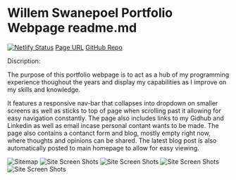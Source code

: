 # Willem Swanepoel Portfolio Webpage readme.md

[![Netlify Status](https://api.netlify.com/api/v1/badges/b3e25319-22ed-4ebe-a513-3a8f78d45583/deploy-status)](https://app.netlify.com/sites/willemswan-portfolio/deploys)
[Page URL](https://willemswan-portfolio.netlify.app/index.html)
[GitHub Repo](https://github.com/wSwanepoel199/WillemSwanepoel_T1A2)

Discription:

The purpose of this portfolio webpage is to act as a hub of my programming experience thoughout the years and display my capabilities as I improve on my skills and knowledge.

It features a responsive nav-bar that collapses into dropdown on smaller screens as well as sticks to top of page when scrolling past it allowing for easy navigation constantly. The page also includes links to my Gidhub and Linkedin as well as email incase personal contant wants to be made. The page also contains a contanct form and blog, mostly empty right now, where thoughts and opinions can be shared. The latest blog post is also automatically posted to main homepage to allow for easy viewing.

![Sitemap](image.jpg)
![Site Screen Shots](./docs/Home\Page\Screen\Shot.png)
![Site Screen Shots](./docs/Blog\Page\Screen\Shot.png)
![Site Screen Shots](./docs/Contact\Form\Screen\Shot.png)
![Site Screen Shots](image.jpg)
